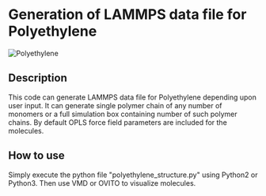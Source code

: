 # Generation of LAMMPS data file for Polyethylene
![Polyethylene](https://user-images.githubusercontent.com/85797457/126147594-208f2ac0-04e8-4dab-8269-a8be83f21028.png)

## Description
This code can generate LAMMPS data file for Polyethylene depending upon user input.
It can generate single polymer chain of any number of monomers or a full simulation box containing number of such polymer chains. 
By default OPLS force field parameters are included for the molecules.

## How to use
Simply execute the python file "polyethylene_structure.py" using Python2 or Python3. Then use VMD or OVITO to visualize molecules.
